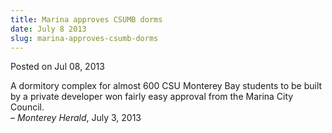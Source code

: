 ```yaml
---
title: Marina approves CSUMB dorms
date: July 8 2013
slug: marina-approves-csumb-dorms
---
```


 



<span class="date">Posted on Jul 08, 2013    </span>
<p>A dormitory complex for almost 600 CSU Monterey Bay students to
be built by a private developer won fairly easy approval from the
Marina City Council.<br>
&#x2013; <em>Monterey Herald</em>, July 3, 2013</br></p>





 

